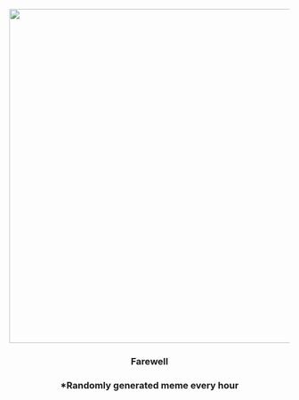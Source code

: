 <p align="center">
        <img src="https://i.redd.it/6exfn6jnbt291.jpg" width="600" height="600">
        </p>
        <h3 align="center">Farewell</h3>
        <h3 align="center">*Randomly generated meme every hour</h3>
    